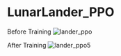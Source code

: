 # LunarLander_PPO

Before Training
![lander_ppo](https://user-images.githubusercontent.com/89737057/230636131-6954a21e-18a2-4acd-9f9a-21b42a2e2c99.gif)

After Training
![lander_ppo5](https://user-images.githubusercontent.com/89737057/230636103-72805a1f-756a-4fd8-bcc1-54140875b03c.gif)
